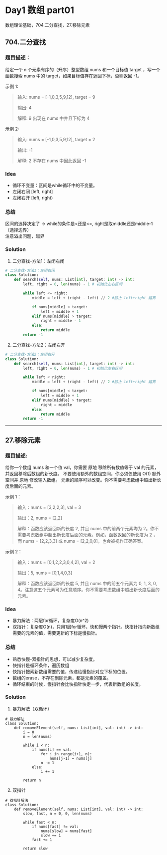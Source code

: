 # Day1 数组 part01
数组理论基础，704.二分查找，27.移除元素

## 704.二分查找
### 题目描述：
给定一个 n 个元素有序的（升序）整型数组 nums 和一个目标值 target  ，写一个函数搜索 nums 中的 target，如果目标值存在返回下标，否则返回 -1。

示例 1:

>输入: nums = [-1,0,3,5,9,12], target = 9
>
>输出: 4
>
>解释: 9 出现在 nums 中并且下标为 4

示例 2:

>输入: nums = [-1,0,3,5,9,12], target = 2
>
>输出: -1
>
>解释: 2 不存在 nums 中因此返回 -1  



### Idea
* 循环不变量：区间是while循环中的不变量。
* 左闭右闭 [left, right]
* 左闭右开 [left, right)

### 总结
区间的选择决定了 -> while的条件是<还是<=, right是取middle还是middle-1 （选择边界）  
注意溢出问题，越界

### Solution
1. 二分查找-方法1：左闭右闭
```python
# 二分查找-方法1：左闭右闭
class Solution:
    def search(self, nums: List[int], target: int) -> int:
        left, right = 0, len(nums) - 1 # 初始化左右区间

        while left <= right:
            middle = left + (right - left) // 2 #防止 left+right 越界

            if nums[middle] < target:
                left = middle + 1
            elif nums[middle] > target:
                right = middle - 1
            else:
                return middle
        return -1

```

2. 二分查找-方法2：左闭右开
```python
# 二分查找-方法2：左闭右开
class Solution:
    def search(self, nums: List[int], target: int) -> int:
        left, right = 0, len(nums) - 1 # 初始化左右区间

        while left < right:
            middle = left + (right - left) // 2 #防止 left+right 越界

            if nums[middle] < target:
                left = middle + 1
            elif nums[middle] > target:
                right = middle
            else:
                return middle
        return -1
```

- - -
## 27.移除元素
### 题目描述:
给你一个数组 nums 和一个值 val，你需要 原地 移除所有数值等于 val 的元素，并返回移除后数组的新长度。
不要使用额外的数组空间，你必须仅使用 O(1) 额外空间并 原地 修改输入数组。
元素的顺序可以改变。你不需要考虑数组中超出新长度后面的元素。  

示例 1：

>输入：nums = [3,2,2,3], val = 3
>
>输出：2, nums = [2,2]
>
>解释：函数应该返回新的长度 2, 并且 nums 中的前两个元素均为 2。你不需要考虑数组中超出新长度后面的元素。例如，函数返回的新长度为 2 ，而 nums = [2,2,3,3] 或 nums = [2,2,0,0]，也会被视作正确答案。

示例 2：

>输入：nums = [0,1,2,2,3,0,4,2], val = 2
>
>输出：5, nums = [0,1,4,0,3]
>
>解释：函数应该返回新的长度 5, 并且 nums 中的前五个元素为 0, 1, 3, 0, 4。注意这五个元素可为任意顺序。你不需要考虑数组中超出新长度后面的元素。

### Idea
* 暴力解法：两层for循环，复杂度O(n^2)
* 双指针：复杂度O(n)，只用1层for循环，快和慢两个指针。快指针指向新数组需要的元素的值，需要更新的下标是慢指针。  

### 总结
* 熟悉快慢-双指针的思想，可以减少复杂度。
* 快指针是循环条件，遍历数组
* 快指针搜索新数组需要的值，传递给慢指针对应下标的位置。
* 数组的erase，不存在删除元素，都是元素的覆盖。
* 循环结束的时候，慢指针会比快指针快走一步，代表新数组的长度。

### Solution
1. 暴力解法（双循环）
```
# 暴力解法
class Solution:
    def removeElement(self, nums: List[int], val: int) -> int:
        i = 0
        n = len(nums)

        while i < n:
            if nums[i] == val:
                for j in range(i+1, n):
                    nums[j-1] = nums[j]
                n -= 1
            else:
                i += 1

        return n
```

2. 双指针
```
# 双指针解法
class Solution:
    def removeElement(self, nums: List[int], val: int) -> int:
        slow, fast, n = 0, 0, len(nums)

        while fast < n:
            if nums[fast] != val:
                nums[slow] = nums[fast]
                slow += 1
            fast += 1

        return slow
```


